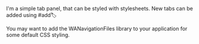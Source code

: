 I'm a simple tab panel, that can be styled with stylesheets. New tabs can be added using #add:label:

You may want to add the WANavigationFiles library to your application for some default CSS styling.
